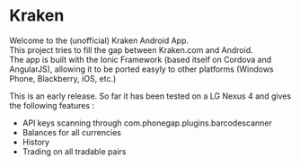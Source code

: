 # Kraken
Welcome to the (unofficial) Kraken Android App.  
This project tries to fill the gap between Kraken.com and Android.  
The app is built with the Ionic Framework (based itself on Cordova and AngularJS), allowing it to be ported easyly to other platforms (Windows Phone, Blackberry, iOS, etc.)

This is an early release. So far it has been tested on a LG Nexus 4 and gives the following features :
 - API keys scanning through com.phonegap.plugins.barcodescanner
 - Balances for all currencies
 - History
 - Trading on all tradable pairs

